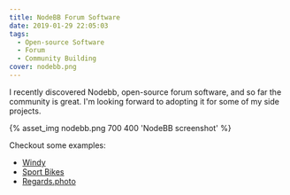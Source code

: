 ```yaml
---
title: NodeBB Forum Software
date: 2019-01-29 22:05:03
tags:
  - Open-source Software
  - Forum
  - Community Building
cover: nodebb.png
---
```


I recently discovered Nodebb, open-source forum software, and so far the community is great. I'm looking forward to adopting it for some of my side projects.
<p>{% asset_img nodebb.png  700 400 'NodeBB screenshot' %}</p>


Checkout some examples:
 * [Windy](https://community.windy.com/)
 * [Sport Bikes](https://www.sportbikes.ws/)
 * [Regards.photo](https://regards.photo/)
